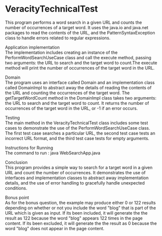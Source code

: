 # VeracityTechnicalTest
This program performs a word search in a given URL and counts the number of occurrences of a target word. It uses the java.io and java.net packages to read the contents of the URL, and the PatternSyntaxException class to handle errors related to regular expressions.

Application implementation    
The implementation includes creating an instance of the PerformWordSearchUseCase class and call the execute method, passing two arguments: the URL to search and the target word to count.The execute method will print the number of occurrences of the target word in the URL.

Domain     
The program uses an interface called Domain and an implementation class called DomainImpl to abstract away the details of reading the contents of the URL and counting the occurrences of the target word. The getTargetWordCount method in the DomainImpl class takes two arguments: the URL to search and the target word to count. It returns the number of occurrences of the target word in the URL, or -1 if an error occurs.

Testing    
The main method in the VeracityTechnicalTest class includes some test cases to demonstrate the use of the PerformWordSearchUseCase class. The first test case searches a particular URL, the second test case tests an incorrect URL format, and the third test case tests for empty arguments.

Instructions for Running    
The command to run : java WebSearchApp.java

Conclusion     
This program provides a simple way to search for a target word in a given URL and count the number of occurrences. It demonstrates the use of interfaces and implementation classes to abstract away implementation details, and the use of error handling to gracefully handle unexpected conditions.

Bonus point    
As for the bonus question, the example may produce either 0 or 122 results depending on whether or not you include the word "blog" that is part of the URL which is given as input. If its been included, it will generate the the result as 122 because the word "blog" appears 122 times in the page content. If its been excluded, it will generate the the result as 0 because the word "blog" does not appear in the page content.

